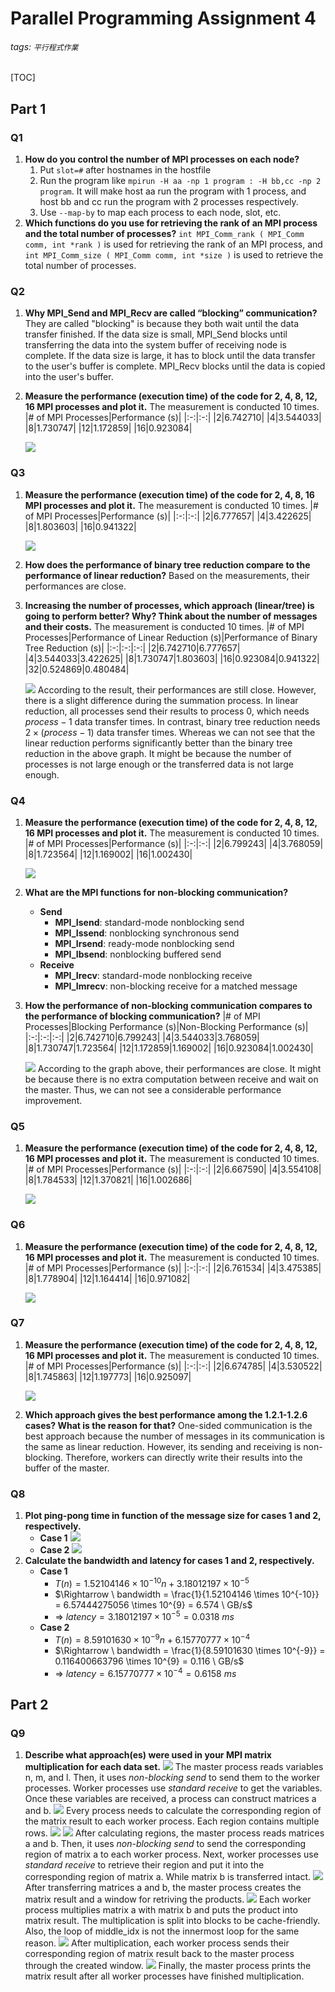 # Parallel Programming Assignment 4



###### tags: `平行程式作業`
[TOC]



## Part 1
### Q1
1. **How do you control the number of MPI processes on each node?**
    1. Put `slot=#` after hostnames in the hostfile
    2. Run the program like `mpirun -H aa -np 1 program : -H bb,cc -np 2 program`. It will make host aa run the program with 1 process, and host bb and cc run the program with 2 processes respectively.
    3. Use `--map-by` to map each process to each node, slot, etc.
2. **Which functions do you use for retrieving the rank of an MPI process and the total number of processes?**
   `int MPI_Comm_rank ( MPI_Comm comm, int *rank )` is used for retrieving the rank of an MPI process, and `int MPI_Comm_size ( MPI_Comm comm, int *size )` is used to retrieve the total number of processes.

### Q2
1. **Why MPI_Send and MPI_Recv are called “blocking” communication?**
   They are called "blocking" is because they both wait until the data transfer finished. If the data size is small, MPI_Send blocks until transferring the data into the system buffer of receiving node is complete. If the data size is large, it has to block until the data transfer to the user's buffer is complete. MPI_Recv blocks until the data is copied into the user's buffer.
2. **Measure the performance (execution time) of the code for 2, 4, 8, 12, 16 MPI processes and plot it.**
   The measurement is conducted 10 times.
   |# of MPI Processes|Performance (s)|
   |:-:|:-:|
   |2|6.742710|
   |4|3.544033|
   |8|1.730747|
   |12|1.172859|
   |16|0.923084|

   ![](https://i.imgur.com/K7z9OAF.png)

### Q3
1. **Measure the performance (execution time) of the code for 2, 4, 8, 16 MPI processes and plot it.**
   The measurement is conducted 10 times.
   |# of MPI Processes|Performance (s)|
   |:-:|:-:|
   |2|6.777657|
   |4|3.422625|
   |8|1.803603|
   |16|0.941322|

   ![](https://i.imgur.com/Z8FbbFd.png)
2. **How does the performance of binary tree reduction compare to the performance of linear reduction?**
   Based on the measurements, their performances are close.
3. **Increasing the number of processes, which approach (linear/tree) is going to perform better? Why? Think about the number of messages and their costs.**
   The measurement is conducted 10 times.
   |# of MPI Processes|Performance of Linear Reduction (s)|Performance of Binary Tree Reduction (s)|
   |:-:|:-:|:-:|
   |2|6.742710|6.777657|
   |4|3.544033|3.422625|
   |8|1.730747|1.803603|
   |16|0.923084|0.941322|
   |32|0.524869|0.480484|

   ![](https://i.imgur.com/fvaxYoR.png)
   According to the result, their performances are still close. However, there is a slight difference during the summation process. In linear reduction, all processes send their results to process 0, which needs $process - 1$ data transfer times. In contrast, binary tree reduction needs $2 \times (process - 1)$ data transfer times. Whereas we can not see that the linear reduction performs significantly better than the binary tree reduction in the above graph. It might be because the number of processes is not large enough or the transferred data is not large enough.

### Q4
1. **Measure the performance (execution time) of the code for 2, 4, 8, 12, 16 MPI processes and plot it.**
   The measurement is conducted 10 times.
   |# of MPI Processes|Performance (s)|
   |:-:|:-:|
   |2|6.799243|
   |4|3.768059|
   |8|1.723564|
   |12|1.169002|
   |16|1.002430|

   ![](https://i.imgur.com/Aqv7KXR.png)
2. **What are the MPI functions for non-blocking communication?**
    - **Send**
        - **MPI_Isend**: standard-mode nonblocking send
        - **MPI_Issend**: nonblocking synchronous send
        - **MPI_Irsend**: ready-mode nonblocking send
        - **MPI_Ibsend**: nonblocking buffered send
    - **Receive**
        - **MPI_Irecv**: standard-mode nonblocking receive
        - **MPI_Imrecv**: non-blocking receive for a matched message
3. **How the performance of non-blocking communication compares to the performance of blocking communication?**
   |# of MPI Processes|Blocking Performance (s)|Non-Blocking Performance (s)|
   |:-:|:-:|:-:|
   |2|6.742710|6.799243|
   |4|3.544033|3.768059|
   |8|1.730747|1.723564|
   |12|1.172859|1.169002|
   |16|0.923084|1.002430|

   ![](https://i.imgur.com/s9uGWtA.png)
   According to the graph above, their performances are close. It might be because there is no extra computation between receive and wait on the master. Thus, we can not see a considerable performance improvement.

### Q5
1. **Measure the performance (execution time) of the code for 2, 4, 8, 12, 16 MPI processes and plot it.**
   The measurement is conducted 10 times.
   |# of MPI Processes|Performance (s)|
   |:-:|:-:|
   |2|6.667590|
   |4|3.554108|
   |8|1.784533|
   |12|1.370821|
   |16|1.002686|

   ![](https://i.imgur.com/y1U1ZqL.png)

### Q6
1. **Measure the performance (execution time) of the code for 2, 4, 8, 12, 16 MPI processes and plot it.**
   The measurement is conducted 10 times.
   |# of MPI Processes|Performance (s)|
   |:-:|:-:|
   |2|6.761534|
   |4|3.475385|
   |8|1.778904|
   |12|1.164414|
   |16|0.971082|

   ![](https://i.imgur.com/mRQJ7Ww.png)

### Q7
1. **Measure the performance (execution time) of the code for 2, 4, 8, 12, 16 MPI processes and plot it.**
   The measurement is conducted 10 times.
   |# of MPI Processes|Performance (s)|
   |:-:|:-:|
   |2|6.674785|
   |4|3.530522|
   |8|1.745863|
   |12|1.197773|
   |16|0.925097|

   ![](https://i.imgur.com/HxXTq48.png)
2. **Which approach gives the best performance among the 1.2.1-1.2.6 cases? What is the reason for that?**
   One-sided communication is the best approach because the number of messages in its communication is the same as linear reduction. However, its sending and receiving is non-blocking. Therefore, workers can directly write their results into the buffer of the master.

### Q8
1. **Plot ping-pong time in function of the message size for cases 1 and 2, respectively.**
    - **Case 1**
      ![](https://i.imgur.com/mpTgWsk.png)
    - **Case 2**
      ![](https://i.imgur.com/QPA2RX9.png)
2. **Calculate the bandwidth and latency for cases 1 and 2, respectively.**
    - **Case 1**
        - $T(n) = 1.52104146 \times 10^{-10} n + 3.18012197 \times 10^{-5}$
        - $\Rightarrow \ bandwidth = \frac{1}{1.52104146 \times 10^{-10}} = 6.57444275056 \times 10^{9} = 6.574 \ GB/s$
        - $\Rightarrow \ latency = 3.18012197 \times 10^{-5} = 0.0318 \ ms$
    - **Case 2**
        - $T(n) = 8.59101630 \times 10^{-9} n + 6.15770777 \times 10^{-4}$
        - $\Rightarrow \ bandwidth = \frac{1}{8.59101630 \times 10^{-9}} = 0.116400663796 \times 10^{9} = 0.116 \ GB/s$
        - $\Rightarrow \ latency = 6.15770777 \times 10^{-4} = 0.6158 \ ms$



## Part 2
### Q9
1. **Describe what approach(es) were used in your MPI matrix multiplication for each data set.**
   ![](https://i.imgur.com/1shonWT.png)
   The master process reads variables n, m, and l. Then, it uses *non-blocking send* to send them to the worker processes. Worker processes use *standard receive* to get the variables. Once these variables are received, a process can construct matrices a and b.
   ![](https://i.imgur.com/brt3nrG.png)
   Every process needs to calculate the corresponding region of the matrix result to each worker process. Each region contains multiple rows.
   ![](https://i.imgur.com/gdN7eBX.png)
   ![](https://i.imgur.com/eSaV9KC.png)
   After calculating regions, the master process reads matrices a and b. Then, it uses *non-blocking send* to send the corresponding region of matrix a to each worker process. Next, worker processes use *standard receive* to retrieve their region and put it into the corresponding region of matrix a. While matrix b is transferred intact.
   ![](https://i.imgur.com/WSdL1Zz.png)
   After transferring matrices a and b, the master process creates the matrix result and a window for retriving the products.
   ![](https://i.imgur.com/vPJcWc2.png)
   Each worker process multiplies matrix a with matrix b and puts the product into matrix result. The multiplication is split into blocks to be cache-friendly. Also, the loop of middle_idx is not the innermost loop for the same reason.
   ![](https://i.imgur.com/5PJsvG8.png)
   After multiplication, each worker process sends their corresponding region of matrix result back to the master process through the created window.
   ![](https://i.imgur.com/A7GFzIz.png)
   Finally, the master process prints the matrix result after all worker processes have finished multiplication.
